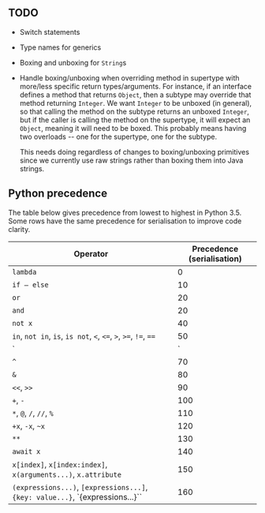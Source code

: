 ## TODO

* Switch statements

* Type names for generics

* Boxing and unboxing for `String`s

* Handle boxing/unboxing when overriding method in supertype with more/less
  specific return types/arguments. For instance, if an interface defines a
  method that returns `Object`, then a subtype may override that method
  returning `Integer`. We want `Integer` to be unboxed (in general),
  so that calling the method on the subtype returns an unboxed `Integer`,
  but if the caller is calling the method on the supertype, it will expect
  an `Object`, meaning it will need to be boxed. This probably means having
  two overloads -- one for the supertype, one for the subtype.

  This needs doing regardless of changes to boxing/unboxing primitives since
  we currently use raw strings rather than boxing them into Java strings.

## Python precedence

The table below gives precedence from lowest to highest in Python 3.5.
Some rows have the same precedence for serialisation to improve code
clarity.

Operator | Precedence (serialisation)
---------|-----------
`lambda` | 0
`if – else` | 10
`or` | 20
`and` | 20
`not x`  | 40
`in`, `not in`, `is`, `is not`, `<`, `<=`, `>`, `>=`, `!=`, `==` | 50
`|` | 60
`^` | 70
`&` | 80
`<<`, `>>` | 90
`+`, `-` | 100
`*`, `@`, `/`, `//`, `%` | 110
`+x`, `-x`, `~x` | 120
`**` | 130
`await x` | 140
`x[index]`, `x[index:index]`, `x(arguments...)`, `x.attribute` | 150
`(expressions...)`, `[expressions...]`, `{key: value...}`, `{expressions...}`` | 160